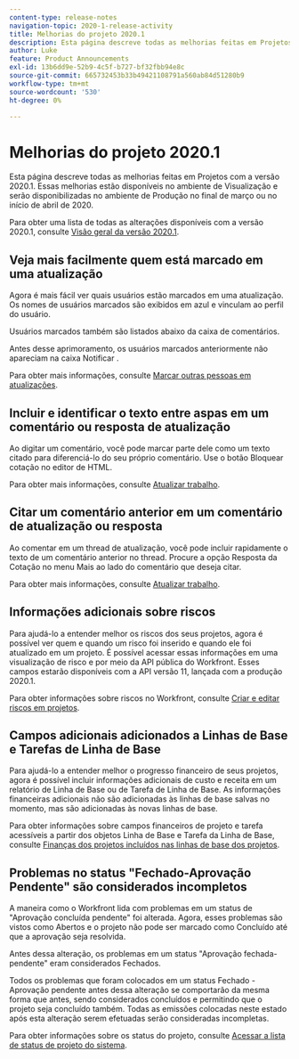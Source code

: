 ```yaml
---
content-type: release-notes
navigation-topic: 2020-1-release-activity
title: Melhorias do projeto 2020.1
description: Esta página descreve todas as melhorias feitas em Projetos com a versão 2020.1. Essas melhorias estão disponíveis no ambiente de Visualização e serão disponibilizadas no ambiente de Produção no final de março ou no início de abril de 2020.
author: Luke
feature: Product Announcements
exl-id: 13b6dd9e-52b9-4c5f-b727-bf32fbb94e8c
source-git-commit: 665732453b33b49421108791a560ab84d51280b9
workflow-type: tm+mt
source-wordcount: '530'
ht-degree: 0%

---
```


# Melhorias do projeto 2020.1

Esta página descreve todas as melhorias feitas em Projetos com a versão 2020.1. Essas melhorias estão disponíveis no ambiente de Visualização e serão disponibilizadas no ambiente de Produção no final de março ou no início de abril de 2020.

Para obter uma lista de todas as alterações disponíveis com a versão 2020.1, consulte [Visão geral da versão 2020.1](../../../product-announcements/product-releases/2020.1-release-activity/2020.1-release-overview.md).

## Veja mais facilmente quem está marcado em uma atualização

Agora é mais fácil ver quais usuários estão marcados em uma atualização. Os nomes de usuários marcados são exibidos em azul e vinculam ao perfil do usuário.

Usuários marcados também são listados abaixo da caixa de comentários.

Antes desse aprimoramento, os usuários marcados anteriormente não apareciam na caixa Notificar .

Para obter mais informações, consulte [Marcar outras pessoas em atualizações](../../../workfront-basics/updating-work-items-and-viewing-updates/tag-others-on-updates.md).

## Incluir e identificar o texto entre aspas em um comentário ou resposta de atualização

Ao digitar um comentário, você pode marcar parte dele como um texto citado para diferenciá-lo do seu próprio comentário. Use o botão Bloquear cotação no editor de HTML.

Para obter mais informações, consulte [Atualizar trabalho](../../../workfront-basics/updating-work-items-and-viewing-updates/update-work.md).


## Citar um comentário anterior em um comentário de atualização ou resposta

Ao comentar em um thread de atualização, você pode incluir rapidamente o texto de um comentário anterior no thread. Procure a opção Resposta da Cotação no menu Mais ao lado do comentário que deseja citar.

Para obter mais informações, consulte [Atualizar trabalho](../../../workfront-basics/updating-work-items-and-viewing-updates/update-work.md).

## Informações adicionais sobre riscos

Para ajudá-lo a entender melhor os riscos dos seus projetos, agora é possível ver quem e quando um risco foi inserido e quando ele foi atualizado em um projeto. É possível acessar essas informações em uma visualização de risco e por meio da API pública do Workfront. Esses campos estarão disponíveis com a API versão 11, lançada com a produção 2020.1.

Para obter informações sobre riscos no Workfront, consulte [Criar e editar riscos em projetos](../../../manage-work/projects/define-a-business-case/create-edit-risks-on-projects.md).

## Campos adicionais adicionados a Linhas de Base e Tarefas de Linha de Base

Para ajudá-lo a entender melhor o progresso financeiro de seus projetos, agora é possível incluir informações adicionais de custo e receita em um relatório de Linha de Base ou de Tarefa de Linha de Base. As informações financeiras adicionais não são adicionadas às linhas de base salvas no momento, mas são adicionadas às novas linhas de base.

Para obter informações sobre campos financeiros de projeto e tarefa acessíveis a partir dos objetos Linha de Base e Tarefa da Linha de Base, consulte [Finanças dos projetos incluídos nas linhas de base dos projetos](../../../manage-work/projects/project-finances/project-finances-included-in-project-baselines.md).

## Problemas no status &quot;Fechado-Aprovação Pendente&quot; são considerados incompletos

A maneira como o Workfront lida com problemas em um status de &quot;Aprovação concluída pendente&quot; foi alterada. Agora, esses problemas são vistos como Abertos e o projeto não pode ser marcado como Concluído até que a aprovação seja resolvida.

Antes dessa alteração, os problemas em um status &quot;Aprovação fechada-pendente&quot; eram considerados Fechados.

Todos os problemas que foram colocados em um status Fechado - Aprovação pendente antes dessa alteração se comportarão da mesma forma que antes, sendo considerados concluídos e permitindo que o projeto seja concluído também. Todas as emissões colocadas neste estado após esta alteração serem efetuadas serão consideradas incompletas.

Para obter informações sobre os status do projeto, consulte [Acessar a lista de status de projeto do sistema](../../../administration-and-setup/customize-workfront/creating-custom-status-and-priority-labels/project-statuses.md).

